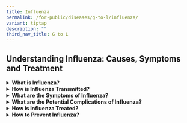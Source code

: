 ```yaml
---
title: Influenza
permalink: /for-public/diseases/g-to-l/influenza/
variant: tiptap
description: ""
third_nav_title: G to L
---
```

<h2>Understanding Influenza: Causes, Symptoms and Treatment</h2>
<p></p>
<div data-type="detailGroup" class="isomer-accordion isomer-accordion-white">
<details class="isomer-details">
<summary><strong>What is Influenza?</strong>
</summary>
<div data-type="detailsContent" class="isomer-details-content">
<p>Influenza, also known as the flu, is an infection caused by influenza
viruses. There are three main types - Type A, Type B and Type C. Influenza
A(H1N1-2009), Influenza A(H3N2) and Influenza B are the most common influenza
viruses circulating globally and in Singapore. Influenza C is associated
with mild sporadic illness and occurs less frequently.</p>
</div>
</details>
<details class="isomer-details">
<summary><strong>How is Influenza Transmitted?</strong>
</summary>
<div data-type="detailsContent" class="isomer-details-content">
<p>Influenza is spread from person to person mainly through respiratory droplets
and secretions released during coughing and sneezing.</p>
<p>The virus can also be spread indirectly when a person touches a contaminated
surface (e.g. doorknob, utensils) then touches his or her nose or mouth.</p>
<p>The incubation period is about 2 days, ranging from 1 to 4 days.</p>
<p>Infected persons may be contagious from 1 day before the onset of symptoms
until 5 to 7 days after onset.</p>
</div>
</details>
<details class="isomer-details">
<summary><strong>What are the Symptoms of Influenza?</strong>
</summary>
<div data-type="detailsContent" class="isomer-details-content">
<p>A person with influenza usually presents with the following:</p>
<ul>
<li>
<p>Fever</p>
</li>
<li>
<p>Chills</p>
</li>
<li>
<p>Headache</p>
</li>
<li>
<p>Cough</p>
</li>
<li>
<p>Sore throat</p>
</li>
<li>
<p>Muscle aches</p>
</li>
<li>
<p>General malaise and fatigue</p>
</li>
<li>
<p>Gastrointestinal symptoms, such as nausea, vomiting or diarrhoea may be
present, and are more commonly seen in children</p>
</li>
</ul>
</div>
</details>
<details class="isomer-details">
<summary><strong>What are the Potential Complications of Influenza?</strong>
</summary>
<div data-type="detailsContent" class="isomer-details-content">
<p>Most cases of influenza are self-limiting. However, influenza can lead
to severe complications such as pneumonia, myocarditis, encephalitis, sepsis,
or even death.</p>
<p>The following people are at higher risk for complications related to influenza
infection:</p>
<ul>
<li>
<p>Persons aged 65 years or older;</p>
</li>
<li>
<p>Children aged 6 months to under 5 years;</p>
</li>
<li>
<p>Adults and children who have chronic pulmonary or cardiovascular disorders;</p>
</li>
<li>
<p>Adults and children who have required regular medical follow-up or hospitalisation
due to chronic metabolic diseases, renal, neurologic, hepatic, or haematologic
disorders;</p>
</li>
<li>
<p>Adults and children with immunosuppression;</p>
</li>
<li>
<p>Children and adolescents aged 6 months to 18 years who are receiving long-term
aspirin therapy and therefore might be at risk for developing Reye’s syndrome
after an influenza infection;</p>
</li>
<li>
<p>Pregnant women</p>
</li>
</ul>
</div>
</details>
<details class="isomer-details">
<summary><strong>How is Influenza Treated?</strong>
</summary>
<div data-type="detailsContent" class="isomer-details-content">
<p>Symptomatic treatment with antipyretics, antihistamines, plenty of fluids,
and adequate bed rest is usually sufficient in the management of acute
symptoms of influenza.</p>
<p>Antiviral medications can be prescribed by doctors for the treatment of
influenza infection. They can help reduce the severity and duration of
symptoms, as well as promote recovery. They are most effective within the
first two days of illness.</p>
</div>
</details>
<details class="isomer-details">
<summary><strong>How to Prevent Influenza?</strong>
</summary>
<div data-type="detailsContent" class="isomer-details-content">
<p>Seasonal influenza vaccination is recommended to protect against influenza,
especially for the group at risk of developing complications from influenza
infection. People living with and caring for high-risk individuals should
also be vaccinated against influenza.</p>
<p>Influenza vaccination is highly subsidized at CHAS GP clinics and polyclinics
for Singaporean who are in the high risk groups. Visit the Healthhub
<a href="https://www.healthhub.sg/a-z/diseases-and-conditions/topics_influenza#2" class="focus-visible:bg-utility-highlight focus-visible:text-base-content-strong focus-visible:decoration-transparent focus-visible:shadow-focus-visible focus-visible:outline-0 focus-visible:transition-none focus-visible:hover:decoration-transparent outline-none outline-0" rel="noopener nofollow" target="_blank">website</a>for more information on subsidies available and frequently
asked questions.</p>
<p>Other preventive measures include:</p>
<ul>
<li>
<p>Observe and practise good personal hygiene at all times.</p>
</li>
<li>
<p>Wash your hands regularly with soap, especially before handling food or
eating, after going to the toilet, or when hands are dirty from coughing
or sneezing. If water is not available, use an alcohol-based hand sanitiser
that contains at least 60% alcohol.</p>
</li>
<li>
<p>Cover your mouth with a tissue when coughing or sneezing, and dispose
the soiled tissue into the bin immediately. Avoid touching your face, including
eyes, nose and mouth with unwashed hands after coughing or sneezing.</p>
</li>
<li>
<p>Avoid sharing of food/drinks or eating utensils.</p>
</li>
<li>
<p>Wear a mask and seek medical attention promptly when unwell.</p>
</li>
</ul>
</div>
</details>
</div>
<p></p>